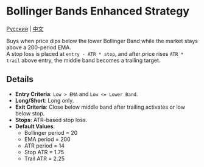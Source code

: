 # Bollinger Bands Enhanced Strategy
[Русский](README_ru.md) | [中文](README_cn.md)

Buys when price dips below the lower Bollinger Band while the market stays above a 200-period EMA.  
A stop loss is placed at `entry - ATR * stop`, and after price rises `ATR * trail` above entry, the middle band becomes a trailing target.

## Details

- **Entry Criteria**: `Low > EMA` and `Low <= Lower Band`.
- **Long/Short**: Long only.
- **Exit Criteria**: Close below middle band after trailing activates or low below stop.
- **Stops**: ATR-based stop loss.
- **Default Values**:
  - Bollinger period = 20
  - EMA period = 200
  - ATR period = 14
  - Stop ATR = 1.75
  - Trail ATR = 2.25

